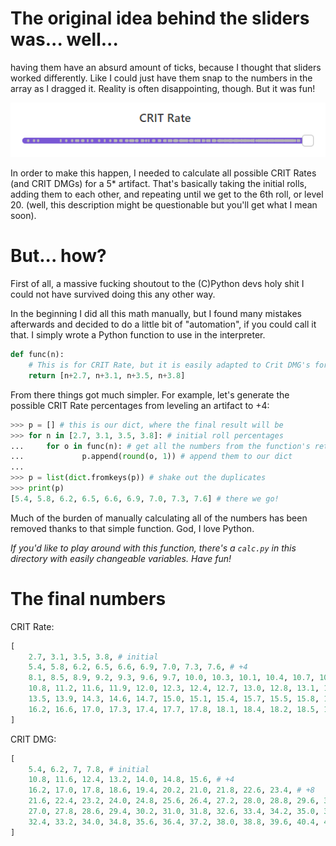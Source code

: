 # The original idea behind the sliders was... well...
having them have an absurd amount of ticks, because I thought that sliders worked differently. Like I could just have them snap to the numbers in the array as I dragged it. Reality is often disappointing, though. But it was fun!

![](img/msedge_L34S7XmWcJ.png)

In order to make this happen, I needed to calculate all possible CRIT Rates (and CRIT DMGs) for a 5* artifact. That's basically taking the initial rolls, adding them to each other, and repeating until we get to the 6th roll, or level 20. (well, this description might be questionable but you'll get what I mean soon).

# But... how?

First of all, a massive fucking shoutout to the (C)Python devs holy shit I could not have survived doing this any other way.

In the beginning I did all this math manually, but I found many mistakes afterwards and decided to do a little bit of "automation", if you could call it that. I simply wrote a Python function to use in the interpreter.

```py
def func(n):
    # This is for CRIT Rate, but it is easily adapted to Crit DMG's formula, obviously.
    return [n+2.7, n+3.1, n+3.5, n+3.8]
```

From there things got much simpler. For example, let's generate the possible CRIT Rate percentages from leveling an artifact to +4:

```py
>>> p = [] # this is our dict, where the final result will be
>>> for n in [2.7, 3.1, 3.5, 3.8]: # initial roll percentages
...     for o in func(n): # get all the numbers from the function's returned dict
...             p.append(round(o, 1)) # append them to our dict
...                                                                         
>>> p = list(dict.fromkeys(p)) # shake out the duplicates
>>> print(p)
[5.4, 5.8, 6.2, 6.5, 6.6, 6.9, 7.0, 7.3, 7.6] # there we go!
```

Much of the burden of manually calculating all of the numbers has been removed thanks to that simple function. God, I love Python.

*If you'd like to play around with this function, there's a `calc.py` in this directory with easily changeable variables. Have fun!*

# The final numbers
CRIT Rate:
```py
[
    2.7, 3.1, 3.5, 3.8, # initial
    5.4, 5.8, 6.2, 6.5, 6.6, 6.9, 7.0, 7.3, 7.6, # +4
    8.1, 8.5, 8.9, 9.2, 9.3, 9.6, 9.7, 10.0, 10.3, 10.1, 10.4, 10.7, 10.5, 10.8, 11.1, 11.4, # +8
    10.8, 11.2, 11.6, 11.9, 12.0, 12.3, 12.4, 12.7, 13.0, 12.8, 13.1, 13.4, 13.2, 13.5, 13.8, 14.1, 13.6, 13.9, 14.2, 14.5, 14.0, 14.3, 14.6, 14.9, 15.2, # +12
    13.5, 13.9, 14.3, 14.6, 14.7, 15.0, 15.1, 15.4, 15.7, 15.5, 15.8, 16.1, 15.9, 16.2, 16.5, 16.8, 16.3, 16.6, 16.9, 17.2, 16.7, 17.0, 17.3, 17.6, 17.9, 17.1, 17.4, 17.7, 18.0, 18.3, 17.5, 17.8, 18.1, 18.4, 18.7, 19.0, # +16
    16.2, 16.6, 17.0, 17.3, 17.4, 17.7, 17.8, 18.1, 18.4, 18.2, 18.5, 18.8, 18.6, 18.9, 19.2, 19.5, 19.0, 19.3, 19.6, 19.9, 19.4, 19.7, 20.0, 20.3, 20.6, 19.8, 20.1, 20.4, 20.7, 21.0, 20.2, 20.5, 20.8, 21.1, 21.4, 21.7, 20.9, 21.2, 21.5, 21.8, 22.1, 21.3, 21.6, 21.9, 22.2, 22.5, 22.8 # +20
]
```

CRIT DMG:
```py
[
    5.4, 6.2, 7, 7.8, # initial
    10.8, 11.6, 12.4, 13.2, 14.0, 14.8, 15.6, # +4
    16.2, 17.0, 17.8, 18.6, 19.4, 20.2, 21.0, 21.8, 22.6, 23.4, # +8
    21.6, 22.4, 23.2, 24.0, 24.8, 25.6, 26.4, 27.2, 28.0, 28.8, 29.6, 30.4, 31.2, # +12
    27.0, 27.8, 28.6, 29.4, 30.2, 31.0, 31.8, 32.6, 33.4, 34.2, 35.0, 35.8, 36.6, 37.4, 38.2, 39.0, # +16
    32.4, 33.2, 34.0, 34.8, 35.6, 36.4, 37.2, 38.0, 38.8, 39.6, 40.4, 41.2, 42.0, 42.8, 43.6, 44.4, 45.2, 46.0, 46.8 # +20
]
```